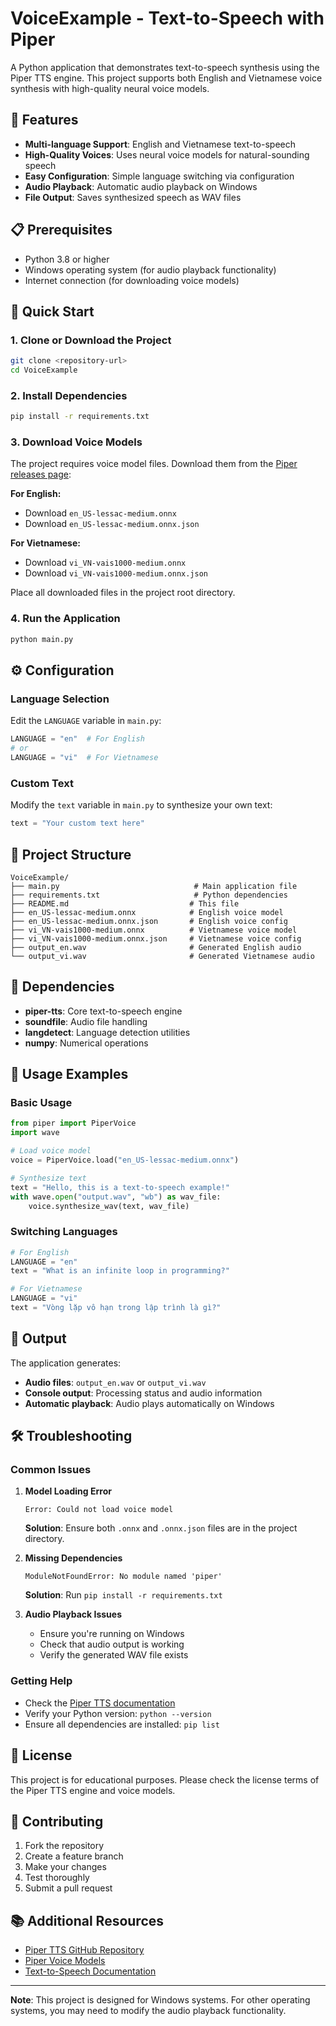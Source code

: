 # VoiceExample - Text-to-Speech with Piper

A Python application that demonstrates text-to-speech synthesis using the Piper TTS engine. This project supports both English and Vietnamese voice synthesis with high-quality neural voice models.

## 🎯 Features

- **Multi-language Support**: English and Vietnamese text-to-speech
- **High-Quality Voices**: Uses neural voice models for natural-sounding speech
- **Easy Configuration**: Simple language switching via configuration
- **Audio Playback**: Automatic audio playback on Windows
- **File Output**: Saves synthesized speech as WAV files

## 📋 Prerequisites

- Python 3.8 or higher
- Windows operating system (for audio playback functionality)
- Internet connection (for downloading voice models)

## 🚀 Quick Start

### 1. Clone or Download the Project

```bash
git clone <repository-url>
cd VoiceExample
```

### 2. Install Dependencies

```bash
pip install -r requirements.txt
```

### 3. Download Voice Models

The project requires voice model files. Download them from the [Piper releases page](https://github.com/rhasspy/piper/releases):

**For English:**
- Download `en_US-lessac-medium.onnx`
- Download `en_US-lessac-medium.onnx.json`

**For Vietnamese:**
- Download `vi_VN-vais1000-medium.onnx`
- Download `vi_VN-vais1000-medium.onnx.json`

Place all downloaded files in the project root directory.

### 4. Run the Application

```bash
python main.py
```

## ⚙️ Configuration

### Language Selection

Edit the `LANGUAGE` variable in `main.py`:

```python
LANGUAGE = "en"  # For English
# or
LANGUAGE = "vi"  # For Vietnamese
```

### Custom Text

Modify the `text` variable in `main.py` to synthesize your own text:

```python
text = "Your custom text here"
```

## 📁 Project Structure

```
VoiceExample/
├── main.py                              # Main application file
├── requirements.txt                     # Python dependencies
├── README.md                           # This file
├── en_US-lessac-medium.onnx            # English voice model
├── en_US-lessac-medium.onnx.json       # English voice config
├── vi_VN-vais1000-medium.onnx          # Vietnamese voice model
├── vi_VN-vais1000-medium.onnx.json     # Vietnamese voice config
├── output_en.wav                       # Generated English audio
└── output_vi.wav                       # Generated Vietnamese audio
```

## 🔧 Dependencies

- **piper-tts**: Core text-to-speech engine
- **soundfile**: Audio file handling
- **langdetect**: Language detection utilities
- **numpy**: Numerical operations

## 📖 Usage Examples

### Basic Usage

```python
from piper import PiperVoice
import wave

# Load voice model
voice = PiperVoice.load("en_US-lessac-medium.onnx")

# Synthesize text
text = "Hello, this is a text-to-speech example!"
with wave.open("output.wav", "wb") as wav_file:
    voice.synthesize_wav(text, wav_file)
```

### Switching Languages

```python
# For English
LANGUAGE = "en"
text = "What is an infinite loop in programming?"

# For Vietnamese
LANGUAGE = "vi"
text = "Vòng lặp vô hạn trong lập trình là gì?"
```

## 🎵 Output

The application generates:
- **Audio files**: `output_en.wav` or `output_vi.wav`
- **Console output**: Processing status and audio information
- **Automatic playback**: Audio plays automatically on Windows

## 🛠️ Troubleshooting

### Common Issues

1. **Model Loading Error**
   ```
   Error: Could not load voice model
   ```
   **Solution**: Ensure both `.onnx` and `.onnx.json` files are in the project directory.

2. **Missing Dependencies**
   ```
   ModuleNotFoundError: No module named 'piper'
   ```
   **Solution**: Run `pip install -r requirements.txt`

3. **Audio Playback Issues**
   - Ensure you're running on Windows
   - Check that audio output is working
   - Verify the generated WAV file exists

### Getting Help

- Check the [Piper TTS documentation](https://github.com/rhasspy/piper)
- Verify your Python version: `python --version`
- Ensure all dependencies are installed: `pip list`

## 📝 License

This project is for educational purposes. Please check the license terms of the Piper TTS engine and voice models.

## 🤝 Contributing

1. Fork the repository
2. Create a feature branch
3. Make your changes
4. Test thoroughly
5. Submit a pull request

## 📚 Additional Resources

- [Piper TTS GitHub Repository](https://github.com/rhasspy/piper)
- [Piper Voice Models](https://github.com/rhasspy/piper/releases)
- [Text-to-Speech Documentation](https://github.com/rhasspy/piper/wiki)

---

**Note**: This project is designed for Windows systems. For other operating systems, you may need to modify the audio playback functionality.
